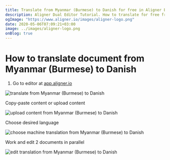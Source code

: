 ```yaml
---
title: Translate from Myanmar (Burmese) to Danish for free in Aligner Editor
description: Aligner Dual Editor Tutorial. How to translate for free from Myanmar (Burmese) to Danish. Aligner is multilingual document management platform. 
ogImage: "https://www.aligner.io/images/aligner-logo.png"
date: 2020-05-06T07:09:21+03:00
image: ../images/aligner-logo.png
onBlog: true
---
```


# How to translate document from Myanmar (Burmese) to Danish

1. Go to editor at [app.aligner.io](https://app.aligner.io "Aligner App web page")

![translate from Myanmar (Burmese) to Danish](../aligner-blank-editor.png "translate from Myanmar (Burmese) to Danish")

Copy-paste content or upload content

![upload content from Myanmar (Burmese) to Danish](../aligner-uploaded-document.png "upload content from Myanmar (Burmese) to Danish")

Choose desired language

![choose machine translation from Myanmar (Burmese) to Danish](../aligner-language-dropdown.png "choose machine translation from Myanmar (Burmese) to Danish")

Work and edit 2 documents in parallel

![edit translation from Myanmar (Burmese) to Danish](../aligner-double-sitded-editor.png "edit translation from Myanmar (Burmese) to Danish")

